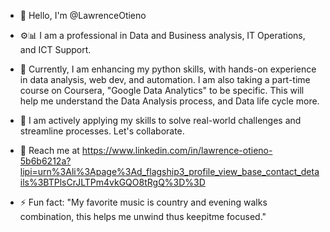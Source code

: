 - 👋 Hello, I'm @LawrenceOtieno
- ⚙️📊 I am a professional in Data and Business analysis, IT Operations, and ICT Support.
- 🌱 Currently, I am enhancing my python skills, with hands-on experience in data analysis, web dev, and automation. I am also taking a part-time course on Coursera, "Google Data Analytics" to be specific. This will help me understand the Data Analysis process, and Data life cycle more. 
- 🤝 I am actively applying my skills to solve real-world challenges and streamline processes. Let's collaborate.
- 📶 Reach me at https://www.linkedin.com/in/lawrence-otieno-5b6b6212a?lipi=urn%3Ali%3Apage%3Ad_flagship3_profile_view_base_contact_details%3BTPlsCrJLTPm4vkGQO8tRgQ%3D%3D
  
- ⚡ Fun fact: "My favorite music is country and evening walks combination, this helps me unwind thus keepitme focused."

<!---
LawrenceOtieno/LawrenceOtieno is a ✨ special ✨ repository because its `README.md` (this file) appears on your GitHub profile.
You can click the Preview link to take a look at your changes.
--->
